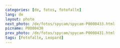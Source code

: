 ```yaml
---
categories: [de, fotos, fotofalle]
lang: de
layout: photo
next_photo: /de/fotos/spycam/spycam-P0000433.html
picname: P0000430
prev_photo: /de/fotos/spycam/spycam-P0000431.html
tags: [Fotofalle, Leopard]
---
```

